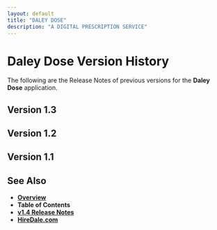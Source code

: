 ```yaml
---
layout: default
title: "DALEY DOSE"
description: "A DIGITAL PRESCRIPTION SERVICE"
---
```


# **Daley Dose Version History**

The following are the Release Notes of previous versions for the **Daley Dose** application.

## **Version 1.3**

## **Version 1.2**

## **Version 1.1**

## See Also

- [**Overview**](https://hiredale.github.io/daleydose/)
- **Table of Contents**
- [**v1.4 Release Notes**](/daleydose/release-notes-v1.4)
- [**HireDale.com**](https://hiredale.github.io)
